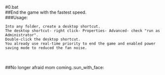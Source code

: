 #0.bat
</br>
##End the game with the fastest speed.
</br>
###Usage:
</br>
```
Into any folder, create a desktop shortcut.
The desktop shortcut- right click- Properties- Advanced- check "run as Administrator".
Double-click the desktop shortcut.
You already use real-time priority to end the game and enabled power saving mode to reduced the fan noise.
```
</br>
</br>
##No longer afraid mom coming.:sun_with_face:
